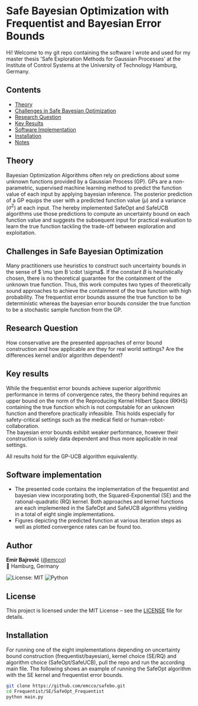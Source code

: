 # Safe Bayesian Optimization with Frequentist and Bayesian Error Bounds

Hi! Welcome to my git repo containing the software I wrote and used for my master thesis 'Safe Exploration Methods for Gaussian Processes' at the Institute of Control Systems at the University of Technology Hamburg, Germany. 

## Contents
- [Theory](#theory)
- [Challenges in Safe Bayesian Optimization](#challenges-in-safe-bayesian-optimization)
- [Research Question](#research-question)
- [Key Results](#key-results)
- [Software Implementation](#software-implementation)
- [Installation](#installation)
- [Notes](#notes)


## Theory

Bayesian Optimization Algorithms often rely on predictions about some unknown functions provided by a Gaussian Process (GP). GPs are a non-parametric, supervised machine learning method to predict the function value of each input by applying bayesian inference. The posterior prediction of a GP equips the user with a predicted function value ($\mu$) and a variance ($\sigma^2$) at each input. The hereby implemented SafeOpt and SafeUCB algorithms use those predictions to compute an uncertainty bound on each function value and suggests the subsequent input for practical evaluation to learn the true function tackling the trade-off between exploration and exploitation.

## Challenges in Safe Bayesian Optimization

Many practitioners use heuristics to construct such uncertainty bounds in the sense of $ \mu \pm B \cdot \sigma$. If the constant $B$ is heuristically chosen, there is no theoretical guarantee for the containment of the unknown true function. Thus, this work computes two types of theoretically sound approaches to achieve the containment of the true function with high probability. The frequentist error bounds assume the true function to be deterministic whereas the bayesian error bounds consider the true function to be a stochastic sample function from the GP. 

## Research Question

How conservative are the presented approaches of error bound construction and how applicable are they for real world settings? Are the differences kernel and/or algorithm dependent? 

## Key results

While the frequentist error bounds achieve superior algorithmic performance in terms of convergence rates, the theory behind requires an upper bound on the norm of the Reproducing Kernel Hilbert Space (RKHS) containing the true function which is not computable for an unknown function and therefore practically infeasible. This holds especially for safety-critical settings such as the medical field or human-robot-collaboration.  
The bayesian error bounds exhibit weaker performance, however their construction is solely data dependent and thus more applicable in real settings.

All results hold for the GP-UCB algorithm equivalently. 

## Software implementation 

- The presented code contains the implementation of the frequentist and bayesian view incorporating both, the Squared-Exponential (SE) and the rational-quadratic (RQ) kernel. Both approaches and kernel functions are each implemented in the SafeOpt and SafeUCB algorithms yielding in a total of eight single implementations. 
- Figures depicting the predicted function at various iteration steps as well as plotted convergence rates can be found too. 

## Author

**Emir Bajrović** ([@emcco](https://github.com/emcco))  
📍 Hamburg, Germany


![License: MIT](https://img.shields.io/badge/License-MIT-yellow.svg)
![Python](https://img.shields.io/badge/python-3.10%2B-blue)

## License

This project is licensed under the MIT License – see the [LICENSE](LICENSE) file for details.



## Installation 
For running one of the eight implementations depending on uncertainty bound construction (frequentist/bayesian), kernel choice (SE/RQ) and algorithm choice (SafeOpt/SafeUCB), pull the repo and run the according main file. The following shows an example of running the SafeOpt algorithm with the SE kernel and frequentist error bounds. 


```bash
git clone https://github.com/emcco/safebo.git
cd Frequentist/SE/SafeOpt_Frequentist
python main.py